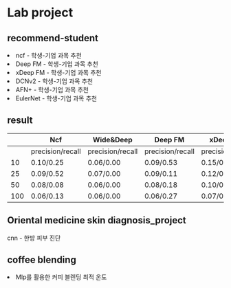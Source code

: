 <h1>Lab project</h1>
<h2>recommend-student </h2>
<li>ncf - 학생-기업 과목 추천</li>
<li>Deep FM - 학생-기업 과목 추천</li>
<li>xDeep FM - 학생-기업 과목 추천</li>
<li>DCNv2 - 학생-기업 과목 추천</li>
<li>AFN+ - 학생-기업 과목 추천</li>
<li>EulerNet - 학생-기업 과목 추천</li>
<h2>result</h2>

| | Ncf |Wide&Deep|Deep FM|xDeep FM|DCNv2|AFN+|EulerNet|
|--|--|--|--|--|--|--|--|
|  |precision/recall |precision/recall|precision/recall|precision/recall|precision/recall|precision/recall|precision/recall|
| 10 | 0.10/0.25 |0.06/0.00|0.09/0.53|0.15/0.06|
| 25 | 0.09/0.52 |0.07/0.00|0.09/0.11|0.12/0.12|
| 50 | 0.08/0.08 |0.06/0.00|0.08/0.18|0.10/0.20|
| 100| 0.06/0.13 |0.06/0.00|0.06/0.27|0.07/0.30|


<h2>Oriental medicine skin diagnosis_project</h2>
<l1>cnn - 한방 피부 진단 </l1>

<h2> coffee blending </h2>
<li>Mlp를 활용한 커피 블렌딩 최적 온도 </li>


